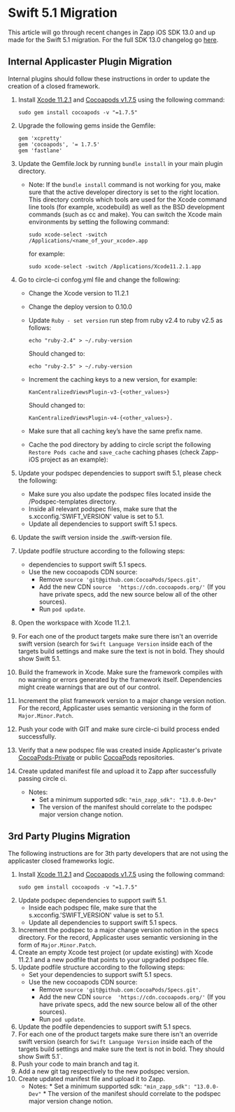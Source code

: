 # Swift 5.1 Migration

This article will go through recent changes in Zapp iOS SDK 13.0 and up made for the Swift 5.1 migration. For the full SDK 13.0 changelog go [here](https://github.com/applicaster/Zapp-iOS/blob/development/CHANGELOG.md).


## Internal Applicaster Plugin Migration

Internal plugins should follow these instructions in order to update the creation of a closed framework.

1. Install [Xcode 11.2.1](https://developer.apple.com/download/more/) and [Cocoapods v1.7.5](https://github.com/CocoaPods/CocoaPods/releases) using the following command:
    ```
    sudo gem install cocoapods -v "=1.7.5"
    ```

2. Upgrade the following gems inside the Gemfile:
    ```
    gem 'xcpretty'
    gem 'cocoapods', '= 1.7.5'
    gem 'fastlane'
    ```

3. Update the Gemfile.lock by running `bundle install` in your main plugin directory.
    * Note: If the `bundle install` command is not working for you, make sure that the active developer directory is set to the right location. This directory controls which tools are used for the Xcode command line tools (for example, xcodebuild) as well as the BSD development commands (such as cc and make). You can switch the Xcode main environments by setting the following command:

        ```
        sudo xcode-select -switch /Applications/<name_of_your_xcode>.app
        ```

        for example:

        ```
        sudo xcode-select -switch /Applications/Xcode11.2.1.app
        ```
        
4. Go to circle-ci confog.yml file and change the following:
    * Change the Xcode version to 11.2.1
    * Change the deploy version to 0.10.0
    * Update `Ruby - set version` run step from ruby v2.4 to ruby v2.5 as follows:
        ```
        echo "ruby-2.4" > ~/.ruby-version
        ```

        Should changed to:

        ```
        echo "ruby-2.5" > ~/.ruby-version
        ```
    * Increment the caching keys to a new version, for example: 
        ```
        KanCentralizedViewsPlugin-v3-{<other_values>} 
        ```
        Should changed to:
        
        ```
        KanCentralizedViewsPlugin-v4-{<other_values>}.
        ```
    * Make sure that all caching key’s have the same prefix name.
    * Cache the pod directory by adding to circle script the following `Restore Pods cache` and `save_cache` caching phases (check Zapp-iOS project as an example):
5. Update your podspec dependencies to support swift 5.1, please check the following:
    * Make sure you also update the podspec files located inside the /Podspec-templates directory.
    * Inside all relevant podspec files, make sure that the s.xcconfig.'SWIFT_VERSION' value is set to 5.1.
    * Update all dependencies to support swift 5.1 specs.
6. Update the swift version inside the .swift-version file.
7. Update podfile structure according to the following steps:
    * dependencies to support swift 5.1 specs.
    * Use the new cocoapods CDN source:
        * Remove `source 'git@github.com:CocoaPods/Specs.git'`.
        * Add the new CDN `source  'https://cdn.cocoapods.org/'` (If you have private specs, add the new source below all of the other sources).
        * Run `pod update`.
8. Open the workspace with Xcode 11.2.1.
9. For each one of the product targets make sure there isn't an override swift version (search for `Swift Language Version` inside each of the targets build settings and make sure the text is not in bold. They should show Swift 5.1.
10. Build the framework in Xcode. Make sure the framework compiles with no warning or errors generated by the framework itself. Dependencies might create warnings that are out of our control.
11. Increment the plist framework version to a major change version notion. For the record, Applicaster uses semantic versioning in the form of `Major.Minor.Patch`.
12. Push your code with GIT and make sure circle-ci build process ended successfully.
13. Verify that a new podspec file was created inside Applicaster's private [CocoaPods-Private](https://github.com/applicaster/CocoaPods-Private) or public [CocoaPods](https://github.com/applicaster/CocoaPods) repositories.
14. Create updated manifest file and upload it to Zapp after successfully passing circle ci.
    * Notes:
        * Set a minimum supported sdk: `"min_zapp_sdk": "13.0.0-Dev"`
        * The version of the manifest should correlate to the podspec major version change notion.

## 3rd Party Plugins Migration

The following instructions are for 3th party developers that are not using the applicaster closed frameworks logic.

1. Install [Xcode 11.2.1](https://developer.apple.com/download/more/) and [Cocoapods v1.7.5](https://github.com/CocoaPods/CocoaPods/releases) using the following command:
    ```
    sudo gem install cocoapods -v "=1.7.5"
    ```
2. Update podspec dependencies to support swift 5.1.
    * Inside each podspec file, make sure that the s.xcconfig.'SWIFT_VERSION' value is set to 5.1.
    * Update all dependencies to support swift 5.1 specs.
3. Increment the podspec to a major change version notion in the specs directory. For the record, Applicaster uses semantic versioning in the form of `Major.Minor.Patch`.
4. Create an empty Xcode test project (or update existing) with Xcode 11.2.1 and a new podfile that points to your upgraded podspec file.
5. Update podfile structure according to the following steps:
    * Set your dependencies to support swift 5.1 specs.
    * Use the new cocoapods CDN source:
        * Remove `source 'git@github.com:CocoaPods/Specs.git'`.
        * Add the new CDN `source  'https://cdn.cocoapods.org/'` (If you have private specs, add the new source below all of the other sources).
        * Run `pod update`.
6. Update the podfile dependencies to support swift 5.1 specs.
7. For each one of the product targets make sure there isn't an override swift version (search for `Swift Language Version` inside each of the targets build settings and make sure the text is not in bold. They should show Swift 5.1`.
9. Push your code to main branch and tag it.
10. Add a new git tag respectively to the new podspec version.
11. Create updated manifest file and upload it to Zapp.
    * Notes:
            * Set a minimum supported sdk: `"min_zapp_sdk": "13.0.0-Dev"`
            * The version of the manifest should correlate to the podspec major version change notion.
